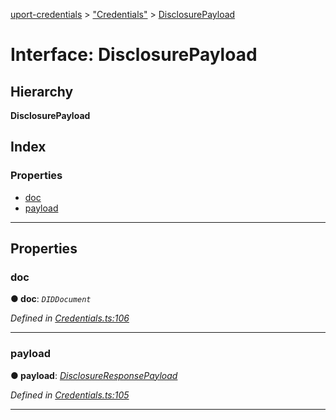 [uport-credentials](../README.md) > ["Credentials"](../modules/_credentials_.md) > [DisclosurePayload](../interfaces/_credentials_.disclosurepayload.md)

# Interface: DisclosurePayload

## Hierarchy

**DisclosurePayload**

## Index

### Properties

* [doc](_credentials_.disclosurepayload.md#doc)
* [payload](_credentials_.disclosurepayload.md#payload)

---

## Properties

<a id="doc"></a>

###  doc

**● doc**: *`DIDDocument`*

*Defined in [Credentials.ts:106](https://github.com/uport-project/uport-credentials/blob/25b41e5/src/Credentials.ts#L106)*

___
<a id="payload"></a>

###  payload

**● payload**: *[DisclosureResponsePayload](_credentials_.disclosureresponsepayload.md)*

*Defined in [Credentials.ts:105](https://github.com/uport-project/uport-credentials/blob/25b41e5/src/Credentials.ts#L105)*

___

